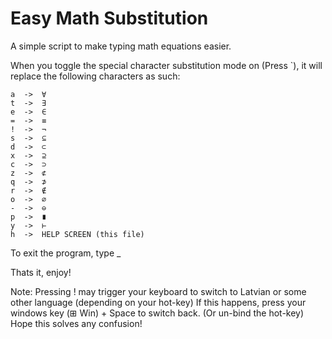 # Easy Math Substitution

 A simple script to make typing math equations easier.


 When you toggle the special character substitution mode on (Press `), it will replace the following characters as such:

	a  ->  ∀
	t  ->  ∃
	e  ->  ∈
	=  ->  ≡
	!  ->  ¬
	s  ->  ⊆
	d  ->  ⊂
	x  ->  ⊇
	c  ->  ⊃
	z  ->  ⊄
	q  ->  ⊅
	r  ->  ∉
	o  ->  ∅
	-  ->  ⊖
	p  ->  ∎
	y  ->  ⊢
	h  ->  HELP SCREEN (this file)

	

To exit the program, type _

Thats it, enjoy!

Note:
Pressing ! may trigger your keyboard to switch to Latvian or some other language (depending on your hot-key)
If this happens, press your windows key (⊞ Win) + Space to switch back. (Or un-bind the hot-key)
Hope this solves any confusion!
